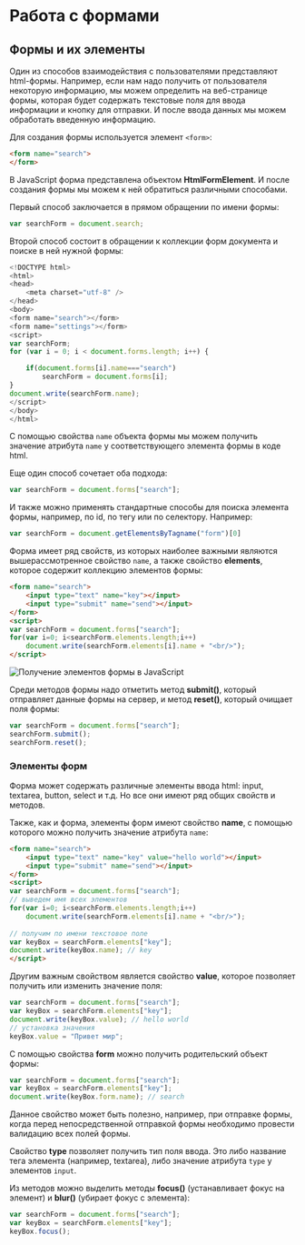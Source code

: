 # Работа с формами

## Формы и их элементы

Один из способов взаимодействия с пользователями представляют html-формы. Например, если нам надо получить от пользователя некоторую информацию, 
мы можем определить на веб-странице формы, которая будет содержать текстовые поля для ввода информации и кнопку для отправки. И после ввода данных мы можем 
обработать введенную информацию.

Для создания формы используется элемент `<form>`:

```html
<form name="search">
</form>
```

В JavaScript форма представлена объектом **HtmlFormElement**. И после создания формы мы можем к ней обратиться различными способами.

Первый способ заключается в прямом обращении по имени формы:

```js
var searchForm = document.search;
```

Второй способ состоит в обращении к коллекции форм документа и поиске в ней нужной формы:

```js
<!DOCTYPE html>
<html>
<head>
    <meta charset="utf-8" />
</head>
<body>
<form name="search"></form>
<form name="settings"></form>
<script>
var searchForm;
for (var i = 0; i < document.forms.length; i++) {

    if(document.forms[i].name==="search")
        searchForm = document.forms[i];
}
document.write(searchForm.name);
</script>
</body>
</html>
```

С помощью свойства `name` объекта формы мы можем получить значение атрибута `name` у соответствующего элемента формы в коде html.

Еще один способ сочетает оба подхода:

```js
var searchForm = document.forms["search"];
```

И также можно применять стандартные способы для поиска элемента формы, например, по id, по тегу или по селектору. Например:

```js
var searchForm = document.getElementsByTagname("form")[0]
```

Форма имеет ряд свойств, из которых наиболее важными являются вышерассмотренное свойство `name`, а также свойство **elements**, 
которое содержит коллекцию элементов формы:

```html
<form name="search">
    <input type="text" name="key"></input>
    <input type="submit" name="send"></input>
</form>
<script>
var searchForm = document.forms["search"];
for(var i=0; i<searchForm.elements.length;i++)
    document.write(searchForm.elements[i].name + "<br/>");
</script>
```

![Получение элементов формы в JavaScript](https://metanit.com/web/javascript/pics/formelements.png)

Среди методов формы надо отметить метод **submit()**, который отправляет данные формы на сервер, и метод **reset()**, который 
очищает поля формы:

```js
var searchForm = document.forms["search"];
searchForm.submit();
searchForm.reset();
```

### Элементы форм

Форма может содержать различные элементы ввода html: input, textarea, button, select и т.д. Но все они имеют ряд общих свойств и методов.

Также, как и форма, элементы форм имеют свойство **name**, с помощью которого можно получить значение атрибута `name`:

```html
<form name="search">
    <input type="text" name="key" value="hello world"></input>
    <input type="submit" name="send"></input>
</form>
<script>
var searchForm = document.forms["search"];
// выведем имя всех элементов
for(var i=0; i<searchForm.elements.length;i++)
    document.write(searchForm.elements[i].name + "<br/>");
    
// получим по имени текстовое поле
var keyBox = searchForm.elements["key"];
document.write(keyBox.name); // key
</script>
```

Другим важным свойством является свойство **value**, которое позволяет получить или изменить значение поля:

```js
var searchForm = document.forms["search"];
var keyBox = searchForm.elements["key"];
document.write(keyBox.value); // hello world
// установка значения
keyBox.value = "Привет мир";
```

С помощью свойства **form** можно получить родительский объект формы:

```js
var searchForm = document.forms["search"];
var keyBox = searchForm.elements["key"];
document.write(keyBox.form.name); // search
```

Данное свойство может быть полезно, например, при отправке формы, когда перед непосредственной отправкой формы необходимо провести валидацию 
всех полей формы.

Свойство **type** позволяет получить тип поля ввода. Это либо название тега элемента (например, textarea), либо 
значение атрибута `type` у элементов `input`.

Из методов можно выделить методы **focus()** (устанавливает фокус на элемент) и **blur()** (убирает фокус с элемента):

```js
var searchForm = document.forms["search"];
var keyBox = searchForm.elements["key"];
keyBox.focus();
```

